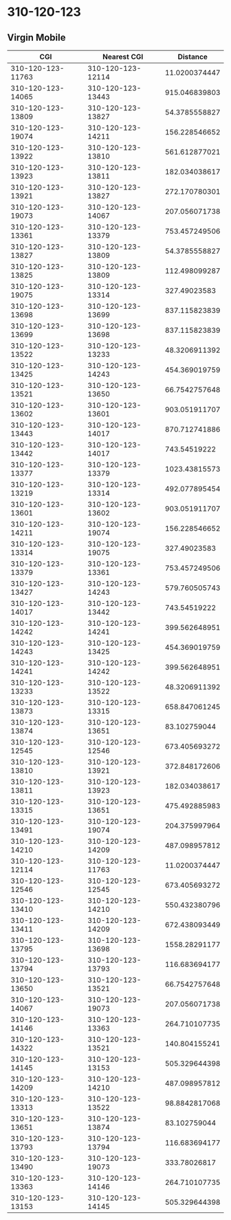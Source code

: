 # 310-120-123
## Virgin Mobile


| CGI | Nearest CGI | Distance |
|-----|-------------|----------|
| 310-120-123-11763 | 310-120-123-12114 | 11.0200374447 |
| 310-120-123-14065 | 310-120-123-13443 | 915.046839803 |
| 310-120-123-13809 | 310-120-123-13827 | 54.3785558827 |
| 310-120-123-19074 | 310-120-123-14211 | 156.228546652 |
| 310-120-123-13922 | 310-120-123-13810 | 561.612877021 |
| 310-120-123-13923 | 310-120-123-13811 | 182.034038617 |
| 310-120-123-13921 | 310-120-123-13827 | 272.170780301 |
| 310-120-123-19073 | 310-120-123-14067 | 207.056071738 |
| 310-120-123-13361 | 310-120-123-13379 | 753.457249506 |
| 310-120-123-13827 | 310-120-123-13809 | 54.3785558827 |
| 310-120-123-13825 | 310-120-123-13809 | 112.498099287 |
| 310-120-123-19075 | 310-120-123-13314 | 327.49023583 |
| 310-120-123-13698 | 310-120-123-13699 | 837.115823839 |
| 310-120-123-13699 | 310-120-123-13698 | 837.115823839 |
| 310-120-123-13522 | 310-120-123-13233 | 48.3206911392 |
| 310-120-123-13425 | 310-120-123-14243 | 454.369019759 |
| 310-120-123-13521 | 310-120-123-13650 | 66.7542757648 |
| 310-120-123-13602 | 310-120-123-13601 | 903.051911707 |
| 310-120-123-13443 | 310-120-123-14017 | 870.712741886 |
| 310-120-123-13442 | 310-120-123-14017 | 743.54519222 |
| 310-120-123-13377 | 310-120-123-13379 | 1023.43815573 |
| 310-120-123-13219 | 310-120-123-13314 | 492.077895454 |
| 310-120-123-13601 | 310-120-123-13602 | 903.051911707 |
| 310-120-123-14211 | 310-120-123-19074 | 156.228546652 |
| 310-120-123-13314 | 310-120-123-19075 | 327.49023583 |
| 310-120-123-13379 | 310-120-123-13361 | 753.457249506 |
| 310-120-123-13427 | 310-120-123-14243 | 579.760505743 |
| 310-120-123-14017 | 310-120-123-13442 | 743.54519222 |
| 310-120-123-14242 | 310-120-123-14241 | 399.562648951 |
| 310-120-123-14243 | 310-120-123-13425 | 454.369019759 |
| 310-120-123-14241 | 310-120-123-14242 | 399.562648951 |
| 310-120-123-13233 | 310-120-123-13522 | 48.3206911392 |
| 310-120-123-13873 | 310-120-123-13315 | 658.847061245 |
| 310-120-123-13874 | 310-120-123-13651 | 83.102759044 |
| 310-120-123-12545 | 310-120-123-12546 | 673.405693272 |
| 310-120-123-13810 | 310-120-123-13921 | 372.848172606 |
| 310-120-123-13811 | 310-120-123-13923 | 182.034038617 |
| 310-120-123-13315 | 310-120-123-13651 | 475.492885983 |
| 310-120-123-13491 | 310-120-123-19074 | 204.375997964 |
| 310-120-123-14210 | 310-120-123-14209 | 487.098957812 |
| 310-120-123-12114 | 310-120-123-11763 | 11.0200374447 |
| 310-120-123-12546 | 310-120-123-12545 | 673.405693272 |
| 310-120-123-13410 | 310-120-123-14210 | 550.432380796 |
| 310-120-123-13411 | 310-120-123-14209 | 672.438093449 |
| 310-120-123-13795 | 310-120-123-13698 | 1558.28291177 |
| 310-120-123-13794 | 310-120-123-13793 | 116.683694177 |
| 310-120-123-13650 | 310-120-123-13521 | 66.7542757648 |
| 310-120-123-14067 | 310-120-123-19073 | 207.056071738 |
| 310-120-123-14146 | 310-120-123-13363 | 264.710107735 |
| 310-120-123-14322 | 310-120-123-13521 | 140.804155241 |
| 310-120-123-14145 | 310-120-123-13153 | 505.329644398 |
| 310-120-123-14209 | 310-120-123-14210 | 487.098957812 |
| 310-120-123-13313 | 310-120-123-13522 | 98.8842817068 |
| 310-120-123-13651 | 310-120-123-13874 | 83.102759044 |
| 310-120-123-13793 | 310-120-123-13794 | 116.683694177 |
| 310-120-123-13490 | 310-120-123-19073 | 333.78026817 |
| 310-120-123-13363 | 310-120-123-14146 | 264.710107735 |
| 310-120-123-13153 | 310-120-123-14145 | 505.329644398 |
